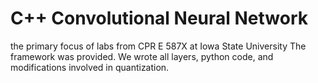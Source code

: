 # C++ Convolutional Neural Network

the primary focus of labs from CPR E 587X at Iowa State University
The framework was provided. We wrote all layers, python code, and modifications involved in quantization.
